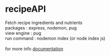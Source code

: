 # recipeAPI
Fetch recipe ingredients and nutrients <br>
packages : express, nodemon, pug <br>
view engine : pug <br>
run command : nodemon index (or node index js)  <br>
<br>
for more info <a href="https://developer.edamam.com/edamam-docs-recipe-api">documentation</a>

